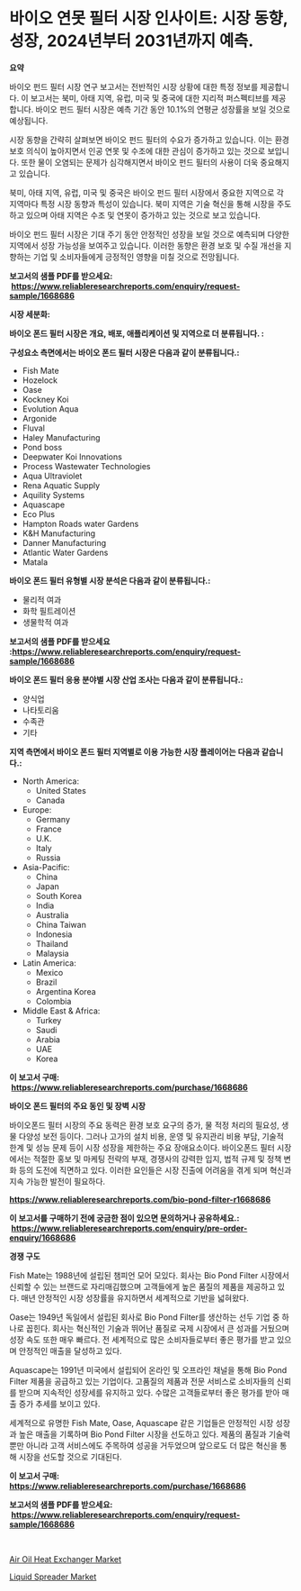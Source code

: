 <p><h1>바이오 연못 필터 시장 인사이트: 시장 동향, 성장, 2024년부터 2031년까지 예측.</h1></p><p><strong>요약</strong></p>
<p><p>바이오 펀드 필터 시장 연구 보고서는 전반적인 시장 상황에 대한 특정 정보를 제공합니다. 이 보고서는 북미, 아태 지역, 유럽, 미국 및 중국에 대한 지리적 퍼스펙티브를 제공합니다. 바이오 펀드 필터 시장은 예측 기간 동안 10.1%의 연평균 성장률을 보일 것으로 예상됩니다. </p><p>시장 동향을 간략히 살펴보면 바이오 펀드 필터의 수요가 증가하고 있습니다. 이는 환경 보호 의식이 높아지면서 인공 연못 및 수조에 대한 관심이 증가하고 있는 것으로 보입니다. 또한 물이 오염되는 문제가 심각해지면서 바이오 펀드 필터의 사용이 더욱 중요해지고 있습니다.</p><p>북미, 아태 지역, 유럽, 미국 및 중국은 바이오 펀드 필터 시장에서 중요한 지역으로 각 지역마다 특정 시장 동향과 특성이 있습니다. 북미 지역은 기술 혁신을 통해 시장을 주도하고 있으며 아태 지역은 수조 및 연못이 증가하고 있는 것으로 보고 있습니다.</p><p>바이오 펀드 필터 시장은 기대 주기 동안 안정적인 성장을 보일 것으로 예측되며 다양한 지역에서 성장 가능성을 보여주고 있습니다. 이러한 동향은 환경 보호 및 수질 개선을 지향하는 기업 및 소비자들에게 긍정적인 영향을 미칠 것으로 전망됩니다.</p></p>
<p><strong>보고서의 샘플 PDF를 받으세요: &nbsp;<a href="https://www.reliableresearchreports.com/enquiry/request-sample/1668686">https://www.reliableresearchreports.com/enquiry/request-sample/1668686</a></strong></p>
<p><strong>시장 세분화:</strong></p>
<p><strong> 바이오 폰드 필터 시장은 개요, 배포, 애플리케이션 및 지역으로 더 분류됩니다. :</strong></p>
<p><strong>구성요소 측면에서는 바이오 폰드 필터 시장은 다음과 같이 분류됩니다.:</strong></p>
<p><ul><li>Fish Mate</li><li>Hozelock</li><li>Oase</li><li>Kockney Koi</li><li>Evolution Aqua</li><li>Argonide</li><li>Fluval</li><li>Haley Manufacturing</li><li>Pond boss</li><li>Deepwater Koi Innovations</li><li>Process Wastewater Technologies</li><li>Aqua Ultraviolet</li><li>Rena Aquatic Supply</li><li>Aquility Systems</li><li>Aquascape</li><li>Eco Plus</li><li>Hampton Roads water Gardens</li><li>K&H Manufacturing</li><li>Danner Manufacturing</li><li>Atlantic Water Gardens</li><li>Matala</li></ul></p>
<p><strong> 바이오 폰드 필터 유형별 시장 분석은 다음과 같이 분류됩니다.:</strong></p>
<p><ul><li>물리적 여과</li><li>화학 필트레이션</li><li>생물학적 여과</li></ul></p>
<p><strong>보고서의 샘플 PDF를 받으세요 :<a href="https://www.reliableresearchreports.com/enquiry/request-sample/1668686">https://www.reliableresearchreports.com/enquiry/request-sample/1668686</a></strong></p>
<p><strong> 바이오 폰드 필터 응용 분야별 시장 산업 조사는 다음과 같이 분류됩니다.:</strong></p>
<p><ul><li>양식업</li><li>나타토리움</li><li>수족관</li><li>기타</li></ul></p>
<p><strong>지역 측면에서 바이오 폰드 필터 지역별로 이용 가능한 시장 플레이어는 다음과 같습니다.:</strong></p>
<p><ul>
    <li>
        North America:
        <ul>
            <li>United States</li>
            <li>Canada</li>
        </ul>
    </li>
    <li>
        Europe:
        <ul>
            <li>Germany</li>
            <li>France</li>
            <li>U.K.</li>
            <li>Italy</li>
            <li>Russia</li>
        </ul>
    </li>
    <li>
        Asia-Pacific:
        <ul>
            <li>China</li>
            <li>Japan</li>
            <li>South Korea</li>
            <li>India</li>
            <li>Australia</li>
            <li>China Taiwan</li>
            <li>Indonesia</li>
            <li>Thailand</li>
            <li>Malaysia</li>
        </ul>
    </li>
    <li>
        Latin America:
        <ul>
            <li>Mexico</li>
            <li>Brazil</li>
            <li>Argentina Korea</li>
            <li>Colombia</li>
        </ul>
    </li>
    <li>
        Middle East & Africa:
        <ul>
            <li>Turkey</li>
            <li>Saudi</li>
            <li>Arabia</li>
            <li>UAE</li>
            <li>Korea</li>
        </ul>
    </li>
    </ul></p>
<p><strong>이 보고서 구매: &nbsp;<a href="https://www.reliableresearchreports.com/purchase/1668686">https://www.reliableresearchreports.com/purchase/1668686</a></strong></p>
<p><strong>바이오 폰드 필터의 주요 동인 및 장벽 시장</strong></p>
<p><p>바이오폰드 필터 시장의 주요 동력은 환경 보호 요구의 증가, 물 적정 처리의 필요성, 생물 다양성 보전 등이다. 그러나 고가의 설치 비용, 운영 및 유지관리 비용 부담, 기술적 한계 및 성능 문제 등이 시장 성장을 제한하는 주요 장애요소이다. 바이오폰드 필터 시장에서는 적절한 홍보 및 마케팅 전략의 부재, 경쟁사의 강력한 입지, 법적 규제 및 정책 변화 등의 도전에 직면하고 있다. 이러한 요인들은 시장 진출에 어려움을 겪게 되며 혁신과 지속 가능한 발전이 필요하다.</p></p>
<p><strong><a href="https://www.reliableresearchreports.com/bio-pond-filter-r1668686">https://www.reliableresearchreports.com/bio-pond-filter-r1668686</a></strong></p>
<p><strong>이 보고서를 구매하기 전에 궁금한 점이 있으면 문의하거나 공유하세요.: &nbsp;<a href="https://www.reliableresearchreports.com/enquiry/pre-order-enquiry/1668686">https://www.reliableresearchreports.com/enquiry/pre-order-enquiry/1668686</a></strong></p>
<p><strong>경쟁 구도</strong></p>
<p><p>Fish Mate는 1988년에 설립된 챔피언 모어 모있다. 회사는 Bio Pond Filter 시장에서 신뢰할 수 있는 브랜드로 자리매김했으며 고객들에게 높은 품질의 제품을 제공하고 있다. 매년 안정적인 시장 성장률을 유지하면서 세계적으로 기반을 넓혀왔다.</p><p>Oase는 1949년 독일에서 설립된 회사로 Bio Pond Filter를 생산하는 선두 기업 중 하나로 꼽힌다. 회사는 혁신적인 기술과 뛰어난 품질로 국제 시장에서 큰 성과를 거뒀으며 성장 속도 또한 매우 빠르다. 전 세계적으로 많은 소비자들로부터 좋은 평가를 받고 있으며 안정적인 매출을 달성하고 있다.</p><p>Aquascape는 1991년 미국에서 설립되어 온라인 및 오프라인 채널을 통해 Bio Pond Filter 제품을 공급하고 있는 기업이다. 고품질의 제품과 전문 서비스로 소비자들의 신뢰를 받으며 지속적인 성장세를 유지하고 있다. 수많은 고객들로부터 좋은 평가를 받아 매출 증가 추세를 보이고 있다.</p><p>세계적으로 유명한 Fish Mate, Oase, Aquascape 같은 기업들은 안정적인 시장 성장과 높은 매출을 기록하며 Bio Pond Filter 시장을 선도하고 있다. 제품의 품질과 기술력 뿐만 아니라 고객 서비스에도 주목하여 성공을 거두었으며 앞으로도 더 많은 혁신을 통해 시장을 선도할 것으로 기대된다.</p></p>
<p><strong>이 보고서 구매: &nbsp; <a href="https://www.reliableresearchreports.com/purchase/1668686">https://www.reliableresearchreports.com/purchase/1668686</a></strong></p>
<p><strong>보고서의 샘플 PDF를 받으세요: &nbsp;<a href="https://www.reliableresearchreports.com/enquiry/request-sample/1668686">https://www.reliableresearchreports.com/enquiry/request-sample/1668686</a></strong><strong></strong></p>
<p>&nbsp;</p>
<p><p><a href="https://github.com/peachesmcdowel1/Market-Research-Report-List-2/blob/main/air-oil-heat-exchanger-market.md">Air Oil Heat Exchanger Market</a></p><p><a href="https://github.com/edytherolanlouisejk1miz0wig/Market-Research-Report-List-2/blob/main/liquid-spreader-market.md">Liquid Spreader Market</a></p></p>
